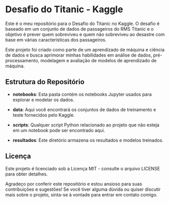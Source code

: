# Desafio do Titanic - Kaggle

Este é o meu repositório para o Desafio do Titanic no Kaggle. O desafio é baseado em um conjunto de dados de passageiros do RMS Titanic e o objetivo é prever quem sobreviveu e quem não sobreviveu ao desastre com base em várias características dos passageiros.

Este projeto foi criado como parte de um aprendizado de máquina e ciência de dados e busca aprimorar minhas habilidades em análise de dados, pré-processamento, modelagem e avaliação de modelos de aprendizado de máquina.

## Estrutura do Repositório

- **notebooks**: Esta pasta contém os notebooks Jupyter usados para explorar e modelar os dados.

- **data**: Aqui você encontrará os conjuntos de dados de treinamento e teste fornecidos pelo Kaggle.

- **scripts**: Qualquer script Python relacionado ao projeto que não esteja em um notebook pode ser encontrado aqui.

- **resultados**: Este diretório armazena os resultados e modelos treinados.

## Licença
Este projeto é licenciado sob a Licença MIT - consulte o arquivo LICENSE para obter detalhes.

Agradeço por conferir este repositório e estou ansioso para suas contribuições e sugestões! Se você tiver alguma dúvida ou quiser discutir mais sobre o projeto, sinta-se à vontade para entrar em contato comigo.